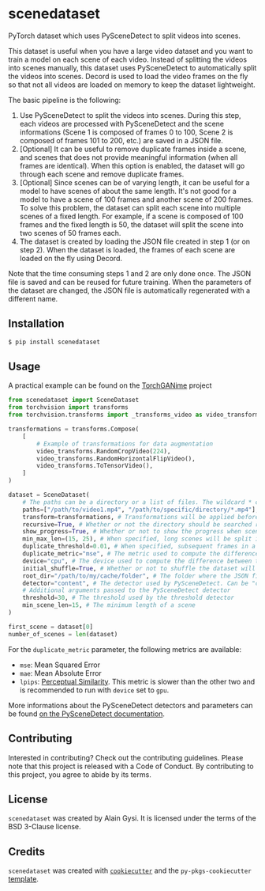 # scenedataset

PyTorch dataset which uses PySceneDetect to split videos into scenes. 

This dataset is useful when you have a large video dataset and you want to train a model on each scene of each video.
Instead of splitting the videos into scenes manually, this dataset uses PySceneDetect to automatically split the videos into scenes.
Decord is used to load the video frames on the fly so that not all videos are loaded on memory to keep the dataset lightweight.

The basic pipeline is the following:

1. Use PySceneDetect to split the videos into scenes. During this step, each videos are processed with PySceneDetect and the scene informations (Scene 1 is composed of frames 0 to 100, Scene 2 is composed of frames 101 to 200, etc.) are saved in a JSON file.
2. [Optional] It can be useful to remove duplicate frames inside a scene, and scenes that does not provide meaningful information (when all frames are identical). When this option is enabled, the dataset will go through each scene and remove duplicate frames.
3. [Optional] Since scenes can be of varying length, it can be useful for a model to have scenes of about the same length. It's not good for a model to have a scene of 100 frames and another scene of 200 frames. To solve this problem, the dataset can split each scene into multiple scenes of a fixed length. For example, if a scene is composed of 100 frames and the fixed length is 50, the dataset will split the scene into two scenes of 50 frames each.
4. The dataset is created by loading the JSON file created in step 1 (or on step 2). When the dataset is loaded, the frames of each scene are loaded on the fly using Decord.

Note that the time consuming steps 1 and 2 are only done once. The JSON file is saved and can be reused for future training. When the parameters of the dataset are changed, the JSON file is automatically regenerated with a different name.

## Installation

```bash
$ pip install scenedataset
```

## Usage

A practical example can be found on the [TorchGANime](https://github.com/Kurokabe/TorchGANime/blob/master/torchganime/data/dataloader/video.py) project

```python
from scenedataset import SceneDataset
from torchvision import transforms
from torchvision.transforms import _transforms_video as video_transforms

transformations = transforms.Compose(
    [
        # Example of transformations for data augmentation
        video_transforms.RandomCropVideo(224),
        video_transforms.RandomHorizontalFlipVideo(),
        video_transforms.ToTensorVideo(),
    ]
)

dataset = SceneDataset(
    # The paths can be a directory or a list of files. The wildcard * can be used to select multiple files.
    paths=["/path/to/video1.mp4", "/path/to/specific/directory/*.mp4"], 
    transform=transformations, # Transformations will be applied before the scene is returned
    recursive=True, # Whether or not the directory should be searched recursively
    show_progress=True, # Whether or not to show the progress when scenes are detected with PySceneDetect
    min_max_len=(15, 25), # When specified, long scenes will be split into shorter scenes where the length is between min_max_len
    duplicate_threshold=0.01, # When specified, subsequent frames in a scenes which difference is below this threshold will be removed. For instance two identical frames have a difference of 0.0, which is below the threshold of 0.01
    duplicate_metric="mse", # The metric used to compute the difference between two frames. Can be "mse" or "mae" or "lpips"
    device="cpu", # The device used to compute the difference between two frames. Can be "cpu" or "gpu"
    initial_shuffle=True, # Whether or not to shuffle the dataset will be shuffled before the first epoch. Can be useful for the validation dataset to have scenes from different videos (if you take only the first N scenes for instance)
    root_dir="/path/to/my/cache/folder", # The folder where the JSON file will be saved. If not specified, the JSON file will be saved in ~/.scene_dataset
    detector="content", # The detector used by PySceneDetect. Can be "content" or "threshold" or "adaptive"
    # Additional arguments passed to the PySceneDetect detector
    threshold=30, # The threshold used by the threshold detector
    min_scene_len=15, # The minimum length of a scene
)

first_scene = dataset[0]
number_of_scenes = len(dataset)
```

For the `duplicate_metric` parameter, the following metrics are available:
* `mse`: Mean Squared Error
* `mae`: Mean Absolute Error
* `lpips`: [Perceptual Similarity](https://github.com/richzhang/PerceptualSimilarity). This metric is slower than the other two and is recommended to run with `device` set to `gpu`. 

More informations about the PySceneDetect detectors and parameters can be found [on the PySceneDetect documentation](http://scenedetect.com/projects/Manual/en/latest/api/detectors.html).

## Contributing

Interested in contributing? Check out the contributing guidelines. Please note that this project is released with a Code of Conduct. By contributing to this project, you agree to abide by its terms.

## License

`scenedataset` was created by Alain Gysi. It is licensed under the terms of the BSD 3-Clause license.

## Credits

`scenedataset` was created with [`cookiecutter`](https://cookiecutter.readthedocs.io/en/latest/) and the `py-pkgs-cookiecutter` [template](https://github.com/py-pkgs/py-pkgs-cookiecutter).
